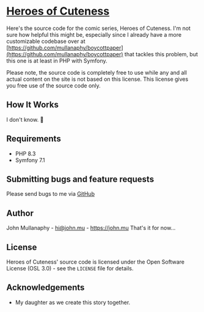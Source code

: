 [Heroes of Cuteness](http://www.heroesofcuteness.com)
=============================================

Here's the source code for the comic series, Heroes of Cuteness. I'm not sure how helpful this might be, especially
since  I already have a more customizable codebase over at
[https://github.com/mullanaphy/boycottpaper](https://github.com/mullanaphy/boycottpaper) that tackles this problem, but
this one is at least in PHP with Symfony.

Please note, the source code is completely free to use while any and all actual content on the site is not based on this
license. This license gives you free use of the source code only.

How It Works
------------

I don't know. :shrug:

Requirements
------------

- PHP 8.3
- Symfony 7.1

Submitting bugs and feature requests
------------------------------------

Please send bugs to me via
[GitHub](https://github.com/mullanaphy/heroesofcuteness.com/issues)

Author
------

John Mullanaphy - <hi@john.mu> - <https://john.mu>
That's it for now...

License
-------

Heroes of Cuteness' source code is licensed under the Open Software License (OSL 3.0) - see the `LICENSE` file for
details.

Acknowledgements
----------------

- My daughter as we create this story together.
